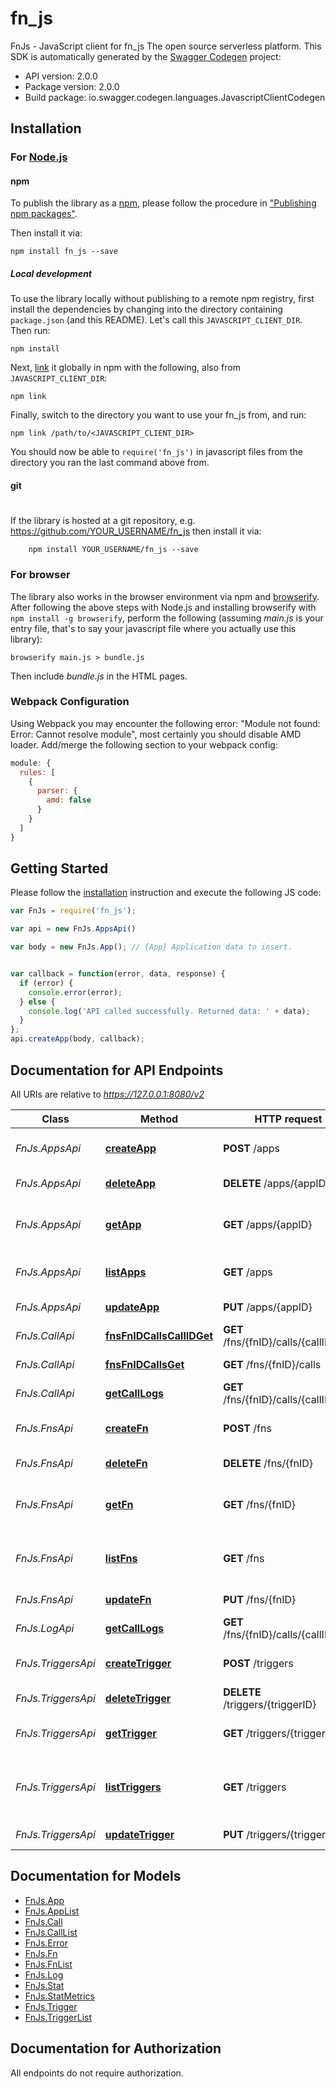 # fn_js

FnJs - JavaScript client for fn_js
The open source serverless platform.
This SDK is automatically generated by the [Swagger Codegen](https://github.com/swagger-api/swagger-codegen) project:

- API version: 2.0.0
- Package version: 2.0.0
- Build package: io.swagger.codegen.languages.JavascriptClientCodegen

## Installation

### For [Node.js](https://nodejs.org/)

#### npm

To publish the library as a [npm](https://www.npmjs.com/),
please follow the procedure in ["Publishing npm packages"](https://docs.npmjs.com/getting-started/publishing-npm-packages).

Then install it via:

```shell
npm install fn_js --save
```

##### Local development

To use the library locally without publishing to a remote npm registry, first install the dependencies by changing 
into the directory containing `package.json` (and this README). Let's call this `JAVASCRIPT_CLIENT_DIR`. Then run:

```shell
npm install
```

Next, [link](https://docs.npmjs.com/cli/link) it globally in npm with the following, also from `JAVASCRIPT_CLIENT_DIR`:

```shell
npm link
```

Finally, switch to the directory you want to use your fn_js from, and run:

```shell
npm link /path/to/<JAVASCRIPT_CLIENT_DIR>
```

You should now be able to `require('fn_js')` in javascript files from the directory you ran the last 
command above from.

#### git
#
If the library is hosted at a git repository, e.g.
https://github.com/YOUR_USERNAME/fn_js
then install it via:

```shell
    npm install YOUR_USERNAME/fn_js --save
```

### For browser

The library also works in the browser environment via npm and [browserify](http://browserify.org/). After following
the above steps with Node.js and installing browserify with `npm install -g browserify`,
perform the following (assuming *main.js* is your entry file, that's to say your javascript file where you actually 
use this library):

```shell
browserify main.js > bundle.js
```

Then include *bundle.js* in the HTML pages.

### Webpack Configuration

Using Webpack you may encounter the following error: "Module not found: Error:
Cannot resolve module", most certainly you should disable AMD loader. Add/merge
the following section to your webpack config:

```javascript
module: {
  rules: [
    {
      parser: {
        amd: false
      }
    }
  ]
}
```

## Getting Started

Please follow the [installation](#installation) instruction and execute the following JS code:

```javascript
var FnJs = require('fn_js');

var api = new FnJs.AppsApi()

var body = new FnJs.App(); // {App} Application data to insert.


var callback = function(error, data, response) {
  if (error) {
    console.error(error);
  } else {
    console.log('API called successfully. Returned data: ' + data);
  }
};
api.createApp(body, callback);

```

## Documentation for API Endpoints

All URIs are relative to *https://127.0.0.1:8080/v2*

Class | Method | HTTP request | Description
------------ | ------------- | ------------- | -------------
*FnJs.AppsApi* | [**createApp**](docs/AppsApi.md#createApp) | **POST** /apps | Create A New Application
*FnJs.AppsApi* | [**deleteApp**](docs/AppsApi.md#deleteApp) | **DELETE** /apps/{appID} | Delete An Application
*FnJs.AppsApi* | [**getApp**](docs/AppsApi.md#getApp) | **GET** /apps/{appID} | Get Information For An Application
*FnJs.AppsApi* | [**listApps**](docs/AppsApi.md#listApps) | **GET** /apps | Get A List Of Applications
*FnJs.AppsApi* | [**updateApp**](docs/AppsApi.md#updateApp) | **PUT** /apps/{appID} | Update an Application
*FnJs.CallApi* | [**fnsFnIDCallsCallIDGet**](docs/CallApi.md#fnsFnIDCallsCallIDGet) | **GET** /fns/{fnID}/calls/{callID} | Get call information
*FnJs.CallApi* | [**fnsFnIDCallsGet**](docs/CallApi.md#fnsFnIDCallsGet) | **GET** /fns/{fnID}/calls | Get a fns calls.
*FnJs.CallApi* | [**getCallLogs**](docs/CallApi.md#getCallLogs) | **GET** /fns/{fnID}/calls/{callID}/log | Get logs for a call.
*FnJs.FnsApi* | [**createFn**](docs/FnsApi.md#createFn) | **POST** /fns | Create A New Function
*FnJs.FnsApi* | [**deleteFn**](docs/FnsApi.md#deleteFn) | **DELETE** /fns/{fnID} | Delete A Function
*FnJs.FnsApi* | [**getFn**](docs/FnsApi.md#getFn) | **GET** /fns/{fnID} | Get Definition Of A Function
*FnJs.FnsApi* | [**listFns**](docs/FnsApi.md#listFns) | **GET** /fns | Get A list Of Functions Within An Application
*FnJs.FnsApi* | [**updateFn**](docs/FnsApi.md#updateFn) | **PUT** /fns/{fnID} | Update A Function
*FnJs.LogApi* | [**getCallLogs**](docs/LogApi.md#getCallLogs) | **GET** /fns/{fnID}/calls/{callID}/log | Get logs for a call.
*FnJs.TriggersApi* | [**createTrigger**](docs/TriggersApi.md#createTrigger) | **POST** /triggers | Create A New Trigger.
*FnJs.TriggersApi* | [**deleteTrigger**](docs/TriggersApi.md#deleteTrigger) | **DELETE** /triggers/{triggerID} | Delete A Trigger
*FnJs.TriggersApi* | [**getTrigger**](docs/TriggersApi.md#getTrigger) | **GET** /triggers/{triggerID} | Get Definition Of A Trigger
*FnJs.TriggersApi* | [**listTriggers**](docs/TriggersApi.md#listTriggers) | **GET** /triggers | Get A List Of Triggers Within An Application Or Function
*FnJs.TriggersApi* | [**updateTrigger**](docs/TriggersApi.md#updateTrigger) | **PUT** /triggers/{triggerID} | Update A Trigger


## Documentation for Models

 - [FnJs.App](docs/App.md)
 - [FnJs.AppList](docs/AppList.md)
 - [FnJs.Call](docs/Call.md)
 - [FnJs.CallList](docs/CallList.md)
 - [FnJs.Error](docs/Error.md)
 - [FnJs.Fn](docs/Fn.md)
 - [FnJs.FnList](docs/FnList.md)
 - [FnJs.Log](docs/Log.md)
 - [FnJs.Stat](docs/Stat.md)
 - [FnJs.StatMetrics](docs/StatMetrics.md)
 - [FnJs.Trigger](docs/Trigger.md)
 - [FnJs.TriggerList](docs/TriggerList.md)


## Documentation for Authorization

 All endpoints do not require authorization.

